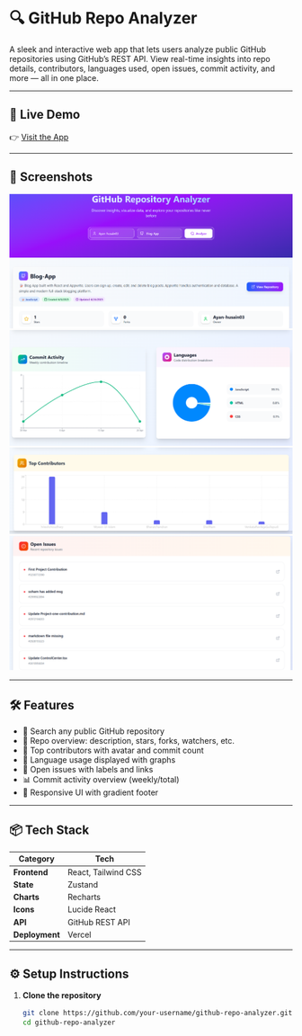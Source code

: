 # 🔍 GitHub Repo Analyzer

A sleek and interactive web app that lets users analyze public GitHub repositories using GitHub’s REST API. View real-time insights into repo details, contributors, languages used, open issues, commit activity, and more — all in one place.

---

## 🚀 Live Demo

👉 [Visit the App](https://github-repo-anylizer-azr7.vercel.app/)

---

## 📸 Screenshots

![Screenshot 1](/public/screenshots/Screenshot%202025-08-05%20222452.png)
![Screenshot 2](/public/screenshots/Screenshot%202025-08-05%20222516.png)
![Screenshot 3](/public/screenshots/Screenshot%202025-08-05%20222604.png)
![Screenshot 4](/public/screenshots/Screenshot%202025-08-05%20222622.png)

---

## 🛠️ Features

- 🔎 Search any public GitHub repository
- 📄 Repo overview: description, stars, forks, watchers, etc.
- 👥 Top contributors with avatar and commit count
- 🧠 Language usage displayed with graphs
- 🐛 Open issues with labels and links
- 📊 Commit activity overview (weekly/total)
- 🌈 Responsive UI with gradient footer

---

## 📦 Tech Stack

| Category       | Tech                     |
| -------------- | ------------------------ |
| **Frontend**   | React, Tailwind CSS      |
| **State**      | Zustand  |
| **Charts**     | Recharts     |
| **Icons**      | Lucide React             |
| **API**        | GitHub REST API          |
| **Deployment** | Vercel  |

---

## ⚙️ Setup Instructions

1. **Clone the repository**
   ```bash
   git clone https://github.com/your-username/github-repo-analyzer.git
   cd github-repo-analyzer
   ```
